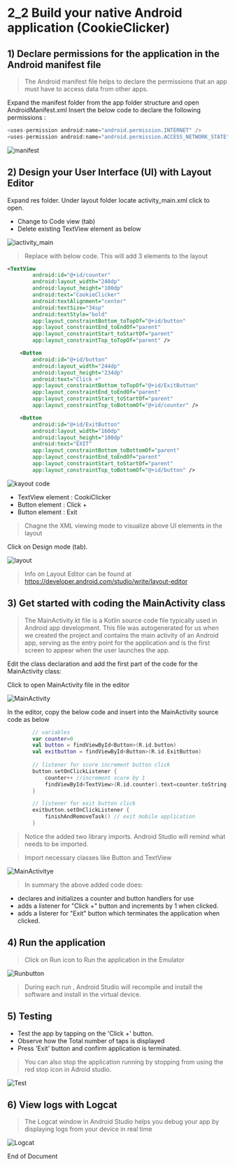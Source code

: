 # 2_2 Build your native Android application (CookieClicker)

## 1) Declare permissions for the application in the Android manifest file
> The Android manifest file helps to declare the permissions that an app must have to access data from other apps.

Expand the manifest folder from the app folder structure and open AndroidManifest.xml
Insert the below code to declare the following permissions :
```kotlin 
<uses-permission android:name="android.permission.INTERNET" />
<uses-permission android:name="android.permission.ACCESS_NETWORK_STATE" />
```
![manifest](https://github.com/hakansuku/D1APACTraining/blob/main/images/mobile/manifest.png?raw=true)

## 2) Design your User Interface (UI) with Layout Editor
Expand res folder.  Under layout folder locate activity_main.xml click to open. 
- Change to Code view (tab)
- Delete existing TextView element as below

![iactivity_main](https://github.com/hakansuku/D1APACTraining/blob/main/images/mobile/activityview.png?raw=true)
> Replace with below code.  This will add 3 elements to the layout

```xml
<TextView
        android:id="@+id/counter"
        android:layout_width="240dp"
        android:layout_height="100dp"
        android:text="CookieClicker"
        android:textAlignment="center"
        android:textSize="34sp"
        android:textStyle="bold"
        app:layout_constraintBottom_toTopOf="@+id/button"
        app:layout_constraintEnd_toEndOf="parent"
        app:layout_constraintStart_toStartOf="parent"
        app:layout_constraintTop_toTopOf="parent" />

    <Button
        android:id="@+id/button"
        android:layout_width="244dp"
        android:layout_height="234dp"
        android:text="Click +"
        app:layout_constraintBottom_toTopOf="@+id/ExitButton"
        app:layout_constraintEnd_toEndOf="parent"
        app:layout_constraintStart_toStartOf="parent"
        app:layout_constraintTop_toBottomOf="@+id/counter" />

    <Button
        android:id="@+id/ExitButton"
        android:layout_width="160dp"
        android:layout_height="100dp"
        android:text="EXIT"
        app:layout_constraintBottom_toBottomOf="parent"
        app:layout_constraintEnd_toEndOf="parent"
        app:layout_constraintStart_toStartOf="parent"
        app:layout_constraintTop_toBottomOf="@+id/button" />
```
![kayout code](https://github.com/hakansuku/D1APACTraining/blob/main/images/mobile/insert.png?raw=true)
 - TextView element : CookiClicker
- Button element : Click +
- Button element : Exit
>  Chagne the XML viewing mode to visualize above UI elements in the layout 

Click on Design mode (tab).

![layout](https://github.com/hakansuku/D1APACTraining/blob/main/images/mobile/editlayout.png?raw=true)
> Info on Layout Editor can be found at https://developer.android.com/studio/write/layout-editor

## 3) Get started with coding the MainActivity class

> The MainActivity.kt file is a Kotlin source code file typically used in Android app development. This file was autogenerated for us when we created the project and contains the main activity of an Android app, serving as the entry point for the application and is the first screen to appear when the user launches the app.

Edit the class declaration and add the first part of the code for the MainActivity class:

Click to open MainActivity file in the editor

![MainActivity](https://github.com/hakansuku/D1APACTraining/blob/main/images/mobile/androidappview.png?raw=true)

In the editor, copy the below code and insert into the MainActivity source code as below

```kotlin
        // variables
        var counter=0 
        val button = findViewById<Button>(R.id.button) 
        val exitbutton = findViewById<Button>(R.id.ExitButton) 
        
        // listener for score increment button click
        button.setOnClickListener {
            counter++ //increment score by 1
            findViewById<TextView>(R.id.counter).text=counter.toString() //update score view
        }

        // listener for exit button click
        exitbutton.setOnClickListener {
            finishAndRemoveTask() // exit mobile application
        }
```

> Notice the added two library imports. Android Studio will remind what needs to be imported.

> Import necessary classes like Button and TextView

![MainActivitye](https://github.com/hakansuku/D1APACTraining/blob/main/images/mobile/mainactivity.png?raw=true)
> In summary the above added code does:
- declares and initializes a counter and button handlers for use
- adds a listener for "Click +" button and increments by 1 when clicked. 
- adds a listerer for "Exit" button which terminates the application when clicked.

## 4) Run the application 
>  Click on Run icon to Run the application in the Emulator

![Runbutton](https://github.com/hakansuku/D1APACTraining/blob/main/images/mobile/PlaytoRun.png?raw=true)
> During each run , Android Studio will recompile and install the software and install in the virtual device. 

## 5) Testing 
- Test the app by tapping on the 'Click +' button.  
- Observe how the Total number of taps is displayed
- Press 'Exit' button and confirm application is terminated.

> You can also stop the application running by stopping from using the red stop icon in Adroid studio. 

![Test](https://github.com/hakansuku/D1APACTraining/blob/main/images/mobile/runningapp2.png?raw=true)

## 6) View logs with Logcat

> The Logcat window in Android Studio helps you debug your app by displaying logs from your device in real time

![Logcat](https://github.com/hakansuku/D1APACTraining/blob/main/images/mobile/debug.png?raw=true)

End of Document
